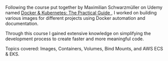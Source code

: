 Following the course put together by Maximilian Schwarzmüller on Udemy named <a href="https://www.udemy.com/share/103Ia03@PVgp3hddIh8nb4F1XD8lEta5vucmVbrvH9O7n0_2AN5OsWqd_bf9nkDKEi6DV61b/"> Docker & Kubernetes: The Practical Guide </a>, I worked on building various images for different projects using Docker automation and documentation.

Through this course I gained extensive knowledge on simplifying the development process to create faster and more meaningful code.

Topics covered: Images, Containers, Volumes, Bind Mounts, and AWS ECS & EKS.
